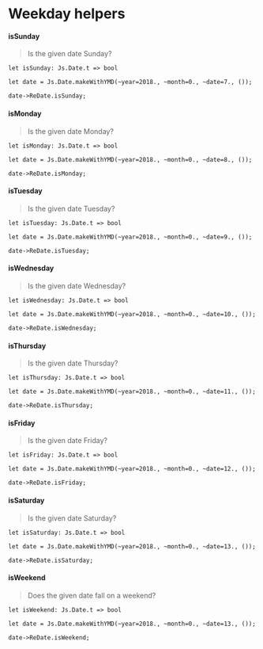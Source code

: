 # Weekday helpers

#### isSunday

> Is the given date Sunday?

`let isSunday: Js.Date.t => bool`

```reason
let date = Js.Date.makeWithYMD(~year=2018., ~month=0., ~date=7., ());

date->ReDate.isSunday;
```

#### isMonday

> Is the given date Monday?

`let isMonday: Js.Date.t => bool`

```reason
let date = Js.Date.makeWithYMD(~year=2018., ~month=0., ~date=8., ());

date->ReDate.isMonday;
```

#### isTuesday

> Is the given date Tuesday?

`let isTuesday: Js.Date.t => bool`

```reason
let date = Js.Date.makeWithYMD(~year=2018., ~month=0., ~date=9., ());

date->ReDate.isTuesday;
```

#### isWednesday

> Is the given date Wednesday?

`let isWednesday: Js.Date.t => bool`

```reason
let date = Js.Date.makeWithYMD(~year=2018., ~month=0., ~date=10., ());

date->ReDate.isWednesday;
```

#### isThursday

> Is the given date Thursday?

`let isThursday: Js.Date.t => bool`

```reason
let date = Js.Date.makeWithYMD(~year=2018., ~month=0., ~date=11., ());

date->ReDate.isThursday;
```

#### isFriday

> Is the given date Friday?

`let isFriday: Js.Date.t => bool`

```reason
let date = Js.Date.makeWithYMD(~year=2018., ~month=0., ~date=12., ());

date->ReDate.isFriday;
```

#### isSaturday

> Is the given date Saturday?

`let isSaturday: Js.Date.t => bool`

```reason
let date = Js.Date.makeWithYMD(~year=2018., ~month=0., ~date=13., ());

date->ReDate.isSaturday;
```

#### isWeekend

> Does the given date fall on a weekend?

`let isWeekend: Js.Date.t => bool`

```reason
let date = Js.Date.makeWithYMD(~year=2018., ~month=0., ~date=13., ());

date->ReDate.isWeekend;
```
